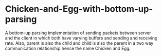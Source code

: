 # Chicken-and-Egg-with-bottom-up-parsing
A bottom-up parsing implementation of sending packets between server and the client in which both have varying buffers and sending and receiving rate. Also, parent is also the child and child is also the parent in a two way communication relationship hence the name Chicken and Egg.
